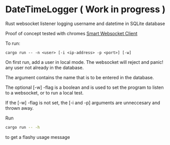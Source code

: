 # DateTimeLogger ( Work in progress )
Rust websocket listener logging username and datetime in SQLite database

Proof of concept tested with chromes [Smart Websocket Client](https://chrome.google.com/webstore/detail/smart-websocket-client/omalebghpgejjiaoknljcfmglgbpocdp)

To run:

```shell
cargo run -- -n <user> [-i <ip-address> -p <port>] [-w] 
```

On first run, add a user in local mode. The websocket will reject and panic! any user not already in the database.


The <user> argument contains the name that is to be entered in the database.

The optional [-w] -flag is a boolean and is used to set the program to listen to a websocket, or to run a local test.

If the [-w] -flag is not set, the [-i and -p] arguments are unneccesary and thrown away. 

Run 
```bash
cargo run -- -h
```
to get a flashy usage message
